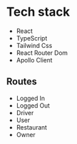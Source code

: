# Tech stack
- React
- TypeScript
- Tailwind Css
- React Router Dom
- Apollo Client


## Routes
- Logged In
- Logged Out
- Driver
- User
- Restaurant
- Owner